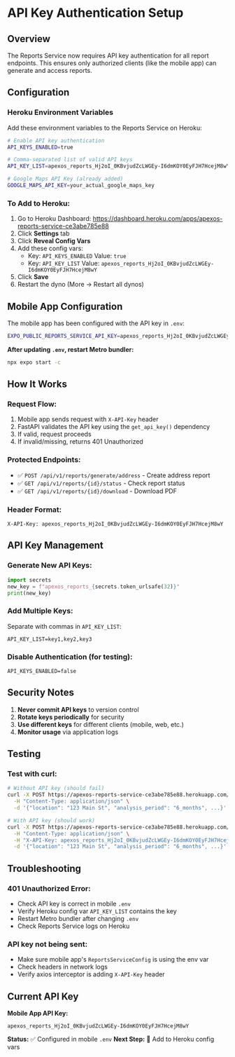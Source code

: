 # API Key Authentication Setup

## Overview
The Reports Service now requires API key authentication for all report endpoints. This ensures only authorized clients (like the mobile app) can generate and access reports.

## Configuration

### Heroku Environment Variables

Add these environment variables to the Reports Service on Heroku:

```bash
# Enable API key authentication
API_KEYS_ENABLED=true

# Comma-separated list of valid API keys
API_KEY_LIST=apexos_reports_Hj2oI_0KBvjudZcLWGEy-I6dmKOY0EyFJH7HcejM8wY

# Google Maps API Key (already added)
GOOGLE_MAPS_API_KEY=your_actual_google_maps_key
```

### To Add to Heroku:

1. Go to Heroku Dashboard: https://dashboard.heroku.com/apps/apexos-reports-service-ce3abe785e88
2. Click **Settings** tab
3. Click **Reveal Config Vars**
4. Add these config vars:
   - Key: `API_KEYS_ENABLED` Value: `true`
   - Key: `API_KEY_LIST` Value: `apexos_reports_Hj2oI_0KBvjudZcLWGEy-I6dmKOY0EyFJH7HcejM8wY`
5. Click **Save**
6. Restart the dyno (More → Restart all dynos)

## Mobile App Configuration

The mobile app has been configured with the API key in `.env`:

```bash
EXPO_PUBLIC_REPORTS_SERVICE_API_KEY=apexos_reports_Hj2oI_0KBvjudZcLWGEy-I6dmKOY0EyFJH7HcejM8wY
```

**After updating `.env`, restart Metro bundler:**
```bash
npx expo start -c
```

## How It Works

### Request Flow:
1. Mobile app sends request with `X-API-Key` header
2. FastAPI validates the API key using the `get_api_key()` dependency
3. If valid, request proceeds
4. If invalid/missing, returns 401 Unauthorized

### Protected Endpoints:
- ✅ `POST /api/v1/reports/generate/address` - Create address report
- ✅ `GET /api/v1/reports/{id}/status` - Check report status
- ✅ `GET /api/v1/reports/{id}/download` - Download PDF

### Header Format:
```
X-API-Key: apexos_reports_Hj2oI_0KBvjudZcLWGEy-I6dmKOY0EyFJH7HcejM8wY
```

## API Key Management

### Generate New API Keys:
```python
import secrets
new_key = f"apexos_reports_{secrets.token_urlsafe(32)}"
print(new_key)
```

### Add Multiple Keys:
Separate with commas in `API_KEY_LIST`:
```
API_KEY_LIST=key1,key2,key3
```

### Disable Authentication (for testing):
```
API_KEYS_ENABLED=false
```

## Security Notes

1. **Never commit API keys** to version control
2. **Rotate keys periodically** for security
3. **Use different keys** for different clients (mobile, web, etc.)
4. **Monitor usage** via application logs

## Testing

### Test with curl:
```bash
# Without API key (should fail)
curl -X POST https://apexos-reports-service-ce3abe785e88.herokuapp.com/api/v1/reports/generate/address \
  -H "Content-Type: application/json" \
  -d '{"location": "123 Main St", "analysis_period": "6_months", ...}'

# With API key (should work)
curl -X POST https://apexos-reports-service-ce3abe785e88.herokuapp.com/api/v1/reports/generate/address \
  -H "Content-Type: application/json" \
  -H "X-API-Key: apexos_reports_Hj2oI_0KBvjudZcLWGEy-I6dmKOY0EyFJH7HcejM8wY" \
  -d '{"location": "123 Main St", "analysis_period": "6_months", ...}'
```

## Troubleshooting

### 401 Unauthorized Error:
- Check API key is correct in mobile `.env`
- Verify Heroku config var `API_KEY_LIST` contains the key
- Restart Metro bundler after changing `.env`
- Check Reports Service logs on Heroku

### API key not being sent:
- Make sure mobile app's `ReportsServiceConfig` is using the env var
- Check headers in network logs
- Verify axios interceptor is adding `X-API-Key` header

## Current API Key

**Mobile App API Key:**
```
apexos_reports_Hj2oI_0KBvjudZcLWGEy-I6dmKOY0EyFJH7HcejM8wY
```

**Status:** ✅ Configured in mobile `.env`
**Next Step:** 🔄 Add to Heroku config vars

